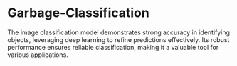 # Garbage-Classification
The image classification model demonstrates strong accuracy in identifying objects, leveraging deep learning to refine predictions effectively. Its robust performance ensures reliable classification, making it a valuable tool for various applications.
